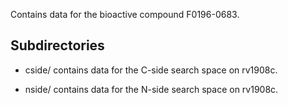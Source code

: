 Contains data for the bioactive compound F0196-0683.

## Subdirectories

- cside/ contains data for the C-side search space on rv1908c.

- nside/ contains data for the N-side search space on rv1908c.

